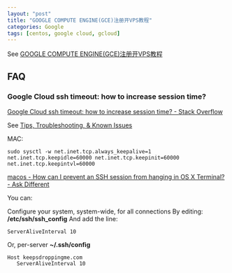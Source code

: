```yaml
---
layout: "post"
title: "GOOGLE COMPUTE ENGINE(GCE)注册开VPS教程"
categories: Google
tags: [centos, google cloud, gcloud]
---
```


See [GOOGLE COMPUTE ENGINE(GCE)注册开VPS教程](https://www.91yun.org/archives/2297)

## FAQ

### Google Cloud ssh timeout: how to increase session time?

[Google Cloud ssh timeout: how to increase session time? - Stack Overflow](https://stackoverflow.com/questions/30078348/google-cloud-ssh-timeout-how-to-increase-session-time)

See [Tips, Troubleshooting, & Known Issues](https://cloud.google.com/compute/docs/troubleshooting#communicatewithinternet)
  
MAC:

```
sudo sysctl -w net.inet.tcp.always_keepalive=1 net.inet.tcp.keepidle=60000 net.inet.tcp.keepinit=60000 net.inet.tcp.keepintvl=60000
```

[macos - How can I prevent an SSH session from hanging in OS X Terminal? - Ask Different](https://apple.stackexchange.com/questions/36690/how-can-i-prevent-an-ssh-session-from-hanging-in-os-x-terminal)

You can:

Configure your system, system-wide, for all connections
By editing: **/etc/ssh/ssh_config**
And add the line:

```
ServerAliveInterval 10
```

Or, per-server **~/.ssh/config**

```
Host keepsdroppingme.com
   ServerAliveInterval 10
```